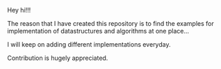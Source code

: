 
Hey hi!!!


The reason that I have created this repository is to find the examples for implementation of datastructures and algorithms at one place...


I will keep on adding different implementations everyday.

Contribution is hugely appreciated.
